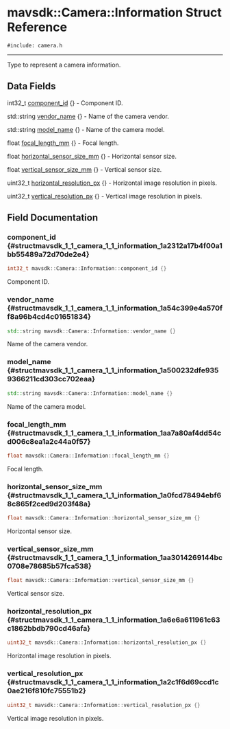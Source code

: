 # mavsdk::Camera::Information Struct Reference
`#include: camera.h`

----


Type to represent a camera information. 


## Data Fields


int32_t [component_id](#structmavsdk_1_1_camera_1_1_information_1a2312a17b4f00a1bb55489a72d70de2e4) {} - Component ID.

std::string [vendor_name](#structmavsdk_1_1_camera_1_1_information_1a54c399e4a570ff8a96b4cd4c01651834) {} - Name of the camera vendor.

std::string [model_name](#structmavsdk_1_1_camera_1_1_information_1a500232dfe9359366211cd303cc702eaa) {} - Name of the camera model.

float [focal_length_mm](#structmavsdk_1_1_camera_1_1_information_1aa7a80af4dd54cd006c8ea1a2c44a0f57) {} - Focal length.

float [horizontal_sensor_size_mm](#structmavsdk_1_1_camera_1_1_information_1a0fcd78494ebf68c865f2ced9d203f48a) {} - Horizontal sensor size.

float [vertical_sensor_size_mm](#structmavsdk_1_1_camera_1_1_information_1aa3014269144bc0708e78685b57fca538) {} - Vertical sensor size.

uint32_t [horizontal_resolution_px](#structmavsdk_1_1_camera_1_1_information_1a6e6a611961c63c1862bbdb790cd46afa) {} - Horizontal image resolution in pixels.

uint32_t [vertical_resolution_px](#structmavsdk_1_1_camera_1_1_information_1a2c1f6d69ccd1c0ae216f810fc75551b2) {} - Vertical image resolution in pixels.


## Field Documentation


### component_id {#structmavsdk_1_1_camera_1_1_information_1a2312a17b4f00a1bb55489a72d70de2e4}

```cpp
int32_t mavsdk::Camera::Information::component_id {}
```


Component ID.


### vendor_name {#structmavsdk_1_1_camera_1_1_information_1a54c399e4a570ff8a96b4cd4c01651834}

```cpp
std::string mavsdk::Camera::Information::vendor_name {}
```


Name of the camera vendor.


### model_name {#structmavsdk_1_1_camera_1_1_information_1a500232dfe9359366211cd303cc702eaa}

```cpp
std::string mavsdk::Camera::Information::model_name {}
```


Name of the camera model.


### focal_length_mm {#structmavsdk_1_1_camera_1_1_information_1aa7a80af4dd54cd006c8ea1a2c44a0f57}

```cpp
float mavsdk::Camera::Information::focal_length_mm {}
```


Focal length.


### horizontal_sensor_size_mm {#structmavsdk_1_1_camera_1_1_information_1a0fcd78494ebf68c865f2ced9d203f48a}

```cpp
float mavsdk::Camera::Information::horizontal_sensor_size_mm {}
```


Horizontal sensor size.


### vertical_sensor_size_mm {#structmavsdk_1_1_camera_1_1_information_1aa3014269144bc0708e78685b57fca538}

```cpp
float mavsdk::Camera::Information::vertical_sensor_size_mm {}
```


Vertical sensor size.


### horizontal_resolution_px {#structmavsdk_1_1_camera_1_1_information_1a6e6a611961c63c1862bbdb790cd46afa}

```cpp
uint32_t mavsdk::Camera::Information::horizontal_resolution_px {}
```


Horizontal image resolution in pixels.


### vertical_resolution_px {#structmavsdk_1_1_camera_1_1_information_1a2c1f6d69ccd1c0ae216f810fc75551b2}

```cpp
uint32_t mavsdk::Camera::Information::vertical_resolution_px {}
```


Vertical image resolution in pixels.

